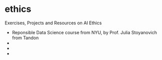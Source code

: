 # ethics
Exercises, Projects and Resources on AI Ethics
- Reponsible Data Science course from NYU, by Prof. Julia Stoyanovich from Tandon
- 
-
-
